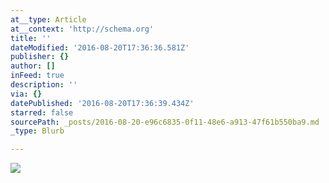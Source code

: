 ```yaml
---
at__type: Article
at__context: 'http://schema.org'
title: ''
dateModified: '2016-08-20T17:36:36.581Z'
publisher: {}
author: []
inFeed: true
description: ''
via: {}
datePublished: '2016-08-20T17:36:39.434Z'
starred: false
sourcePath: _posts/2016-08-20-e96c6835-0f11-48e6-a913-47f61b550ba9.md
_type: Blurb

---
```

![](https://the-grid-user-content.s3-us-west-2.amazonaws.com/bc3f3137-1f2e-4b0a-a17c-1a3a622ba893.jpg)